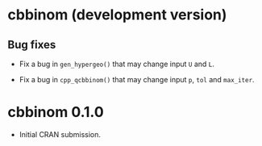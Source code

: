 # cbbinom (development version)

## Bug fixes

* Fix a bug in `gen_hypergeo()` that may change input `U` and `L`.

* Fix a bug in `cpp_qcbbinom()` that may change input `p`, `tol` and `max_iter`.


# cbbinom 0.1.0

* Initial CRAN submission.
